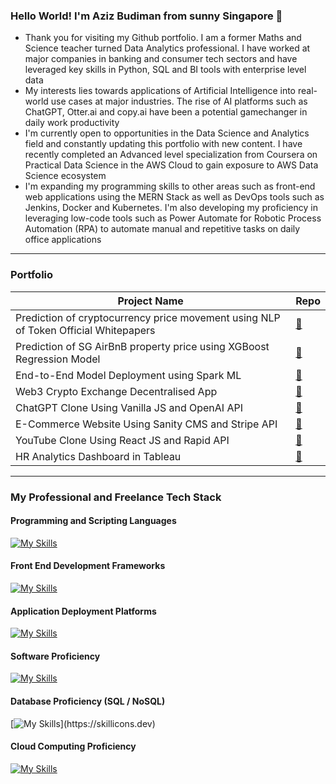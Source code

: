 ### Hello World! I'm Aziz Budiman from sunny Singapore 👋

* Thank you for visiting my Github portfolio. I am a former Maths and Science teacher turned Data Analytics professional. I have worked at major companies in banking and consumer tech sectors and have leveraged key skills in Python, SQL and BI tools with enterprise level data
* My interests lies towards applications of Artificial Intelligence into real-world use cases at major industries. The rise of AI platforms such as ChatGPT, Otter.ai and copy.ai have been a potential gamechanger in daily work productivity
* I'm currently open to opportunities in the Data Science and Analytics field and constantly updating this portfolio with new content. I have recently completed an Advanced level specialization from Coursera on Practical Data Science in the AWS Cloud to gain exposure to AWS Data Science ecosystem
* I'm expanding my programming skills to other areas such as front-end web applications using the MERN Stack as well as DevOps tools such as Jenkins, Docker and Kubernetes. I'm also developing my proficiency in leveraging low-code tools such as Power Automate for Robotic Process Automation (RPA) to automate manual and repetitive tasks on daily office applications

---
### Portfolio

| Project Name | Repo |
| ------ | ---- |
| Prediction of cryptocurrency price movement using NLP of Token Official Whitepapers | [🔗](https://github.com/athkpro/ProjectWhitePaper) |
| Prediction of SG AirBnB property price using XGBoost Regression Model | [🔗](https://github.com/aziz0519/airbnbpropertypricing) |
| End-to-End Model Deployment using Spark ML | [🔗](https://github.com/aziz0519/sparkml-model-deployment) |
| Web3 Crypto Exchange Decentralised App | [🔗](https://github.com/aziz0519/cryto-exchange-dapp-project) |
| ChatGPT Clone Using Vanilla JS and OpenAI API | [🔗](https://github.com/aziz0519/Codex-Chatbot-Project) |
| E-Commerce Website Using Sanity CMS and Stripe API | [🔗](https://github.com/aziz0519/ecommerce_project_sanity_stripe) |
| YouTube Clone Using React JS and Rapid API | [🔗](https://github.com/aziz0519/YouTube-Clone-Project-ReactJS) |
| HR Analytics Dashboard in Tableau | [🔗](https://public.tableau.com/app/profile/azizbk1919/viz/HRDashboard2_15933573880420/Overview) |



---
### My Professional and Freelance Tech Stack

#### Programming and Scripting Languages
 [![My Skills](https://skillicons.dev/icons?i=py,r,latex,powershell,matlab)](https://skillicons.dev)

#### Front End Development Frameworks
 [![My Skills](https://skillicons.dev/icons?i=html,js,css,react,nextjs,tailwind,fastapi,django,flask,nodejs,express&perline=3)](https://skillicons.dev)
 
#### Application Deployment Platforms
 [![My Skills](https://skillicons.dev/icons?i=netlify,vercel)](https://skillicons.dev)

#### Software Proficiency
 [![My Skills](https://skillicons.dev/icons?i=vscode,git,docker,kubernetes)](https://skillicons.dev)

#### Database Proficiency (SQL / NoSQL)
 [![My Skills](https://skillicons.dev/icons?i=mysql,postgres,mongodb,)](https://skillicons.dev)

#### Cloud Computing Proficiency
 [![My Skills](https://skillicons.dev/icons?i=aws,gcp)](https://skillicons.dev)
